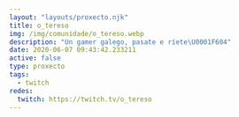 ```yaml
---
layout: "layouts/proxecto.njk"
title: o_tereso
img: /img/comunidade/o_tereso.webp
description: "Un gamer galego, pasate e ríete\U0001F604"
date: 2020-06-07 09:43:42.233211
active: false
type: proxecto
tags:
  - twitch
redes:
  twitch: https://twitch.tv/o_tereso
---
```

